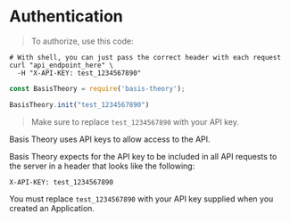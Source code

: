 # Authentication

> To authorize, use this code:

```shell
# With shell, you can just pass the correct header with each request
curl "api_endpoint_here" \
  -H "X-API-KEY: test_1234567890"
```

```javascript
const BasisTheory = require('basis-theory');

BasisTheory.init("test_1234567890")
```

> Make sure to replace `test_1234567890` with your API key.

Basis Theory uses API keys to allow access to the API.

Basis Theory expects for the API key to be included in all API requests to the server in a header that looks like the following:

`X-API-KEY: test_1234567890`

<aside class="notice">
You must replace <code>test_1234567890</code> with your API key supplied when you created an Application.
</aside>
